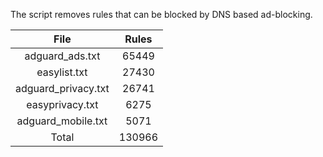 The script removes rules that can be blocked by DNS based ad-blocking.


| File | Rules |
|:----:|:-----:|
| adguard_ads.txt | 65449 |
| easylist.txt | 27430 |
| adguard_privacy.txt | 26741 |
| easyprivacy.txt | 6275 |
| adguard_mobile.txt | 5071 |
| Total | 130966 |